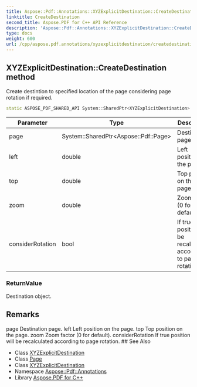 ```yaml
---
title: Aspose::Pdf::Annotations::XYZExplicitDestination::CreateDestination method
linktitle: CreateDestination
second_title: Aspose.PDF for C++ API Reference
description: 'Aspose::Pdf::Annotations::XYZExplicitDestination::CreateDestination method. Create destintion to specified location of the page considering page rotation if required in C++.'
type: docs
weight: 600
url: /cpp/aspose.pdf.annotations/xyzexplicitdestination/createdestination/
---
```

## XYZExplicitDestination::CreateDestination method


Create destintion to specified location of the page considering page rotation if required.

```cpp
static ASPOSE_PDF_SHARED_API System::SharedPtr<XYZExplicitDestination> Aspose::Pdf::Annotations::XYZExplicitDestination::CreateDestination(System::SharedPtr<Aspose::Pdf::Page> page, double left, double top, double zoom, bool considerRotation)
```


| Parameter | Type | Description |
| --- | --- | --- |
| page | System::SharedPtr\<Aspose::Pdf::Page\> | Destination page. |
| left | double | Left position on the page. |
| top | double | Top position on the page. |
| zoom | double | Zoom factor (0 for default). |
| considerRotation | bool | If true position will be recalculated according to page rotation. |

### ReturnValue

Destination object.
## Remarks


<parameterlist kind="param">
  <parameteritem>
    <parameternamelist>
      <parametername>page</parametername>
    </parameternamelist>
    <parameterdescription>
      <para>Destination page.</para>
    </parameterdescription>
  </parameteritem>
  <parameteritem>
    <parameternamelist>
      <parametername>left</parametername>
    </parameternamelist>
    <parameterdescription>
      <para>Left position on the page.</para>
    </parameterdescription>
  </parameteritem>
  <parameteritem>
    <parameternamelist>
      <parametername>top</parametername>
    </parameternamelist>
    <parameterdescription>
      <para>Top position on the page.</para>
    </parameterdescription>
  </parameteritem>
  <parameteritem>
    <parameternamelist>
      <parametername>zoom</parametername>
    </parameternamelist>
    <parameterdescription>
      <para>Zoom factor (0 for default).</para>
    </parameterdescription>
  </parameteritem>
  <parameteritem>
    <parameternamelist>
      <parametername>considerRotation</parametername>
    </parameternamelist>
    <parameterdescription>
      <para>If true position will be recalculated according to page rotation.</para>
    </parameterdescription>
  </parameteritem>
</parameterlist>
## See Also

* Class [XYZExplicitDestination](../)
* Class [Page](../../../aspose.pdf/page/)
* Class [XYZExplicitDestination](../)
* Namespace [Aspose::Pdf::Annotations](../../)
* Library [Aspose.PDF for C++](../../../)
